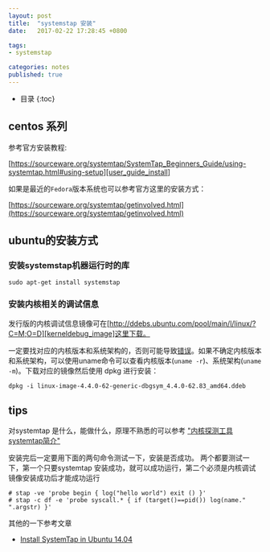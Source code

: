 ```yaml
---
layout: post
title:  "systemstap 安装"
date:   2017-02-22 17:28:45 +0800

tags:
- systemstap 

categories: notes
published: true
---
```

* 目录
{:toc}

## centos 系列


参考官方安装教程: 

[https://sourceware.org/systemtap/SystemTap_Beginners_Guide/using-systemtap.html#using-setup][user_guide_install]

如果是最近的`Fedora`版本系统也可以参考官方这里的安装方式：

[https://sourceware.org/systemtap/getinvolved.html](https://sourceware.org/systemtap/getinvolved.html)

## ubuntu的安装方式

###  安装systemstap机器运行时的库

	sudo apt-get install systemstap

###  安装内核相关的调试信息

发行版的内核调试信息镜像可在[http://ddebs.ubuntu.com/pool/main/l/linux/?C=M;O=D][kerneldebug_image]这里下载。

一定要找对应的内核版本和系统架构的，否则可能导致[错误][install_in_centos]。如果不确定内核版本和系统架构，可以使用uname命令可以查看内核版本(`uname -r`)、系统架构(`uname -m`)。下载对应的镜像然后使用 dpkg 进行安装：

	dpkg -i linux-image-4.4.0-62-generic-dbgsym_4.4.0-62.83_amd64.ddeb

## tips

对systemtap 是什么，能做什么，原理不熟悉的可以参考 [ "内核探测工具systemtap简介"][systemtap_introduction]

安装完后一定要用下面的两句命令测试一下，安装是否成功。 两个都要测试一下，第一个只要systemtap 安装成功，就可以成功运行，第二个必须是内核调试镜像安装成功后才能成功运行

```
# stap -ve 'probe begin { log("hello world") exit () }'
# stap -c df -e 'probe syscall.* { if (target()==pid()) log(name." ".argstr) }'
```

其他的一下参考文章

- [Install SystemTap in Ubuntu 14.04](http://blog.jeffli.me/blog/2014/10/10/install-systemtap-in-ubuntu-14-dot-04/)

[user_guide_install]: https://sourceware.org/systemtap/SystemTap_Beginners_Guide/using-systemtap.html#using-setup "using-systemtap"
[install_in_centos]: http://www.hi-roy.com/2016/07/27/CentOS7%E5%AE%89%E8%A3%85systemtap/ "CentOS7安装systemtap"
[systemtap_introduction]: http://www.cnblogs.com/hazir/p/systemtap_introduction.html "内核探测工具systemtap简介"
[kerneldebug_image]: http://ddebs.ubuntu.com/pool/main/l/linux/?C=M;O=D "kerneldebug_image"